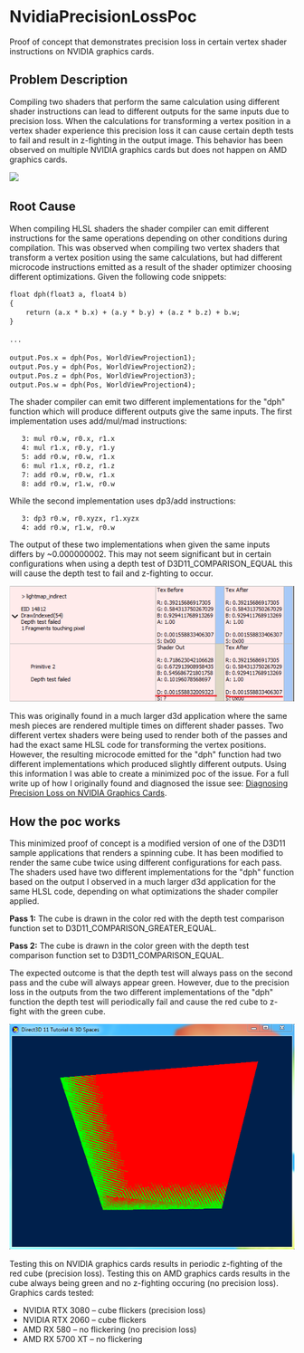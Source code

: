 # NvidiaPrecisionLossPoc
Proof of concept that demonstrates precision loss in certain vertex shader instructions on NVIDIA graphics cards.

## Problem Description
Compiling two shaders that perform the same calculation using different shader instructions can lead to different outputs for the same inputs due to precision loss. When the calculations for transforming a vertex position in a vertex shader experience this precision loss it can cause certain depth tests to fail and result in z-fighting in the output image. This behavior has been observed on multiple NVIDIA graphics cards but does not happen on AMD graphics cards.

![](/Images/amd_vs_nvidia.png)

## Root Cause
When compiling HLSL shaders the shader compiler can emit different instructions for the same operations depending on other conditions during compilation. This was observed when compiling two vertex shaders that transform a vertex position using the same calculations, but had different microcode instructions emitted as a result of the shader optimizer choosing different optimizations. Given the following code snippets:
```
float dph(float3 a, float4 b)
{
	return (a.x * b.x) + (a.y * b.y) + (a.z * b.z) + b.w;
}

...

output.Pos.x = dph(Pos, WorldViewProjection1);
output.Pos.y = dph(Pos, WorldViewProjection2);
output.Pos.z = dph(Pos, WorldViewProjection3);
output.Pos.w = dph(Pos, WorldViewProjection4);
```

The shader compiler can emit two different implementations for the "dph" function which will produce different outputs give the same inputs. The first implementation uses add/mul/mad instructions:
```
   3: mul r0.w, r0.x, r1.x
   4: mul r1.x, r0.y, r1.y
   5: add r0.w, r0.w, r1.x
   6: mul r1.x, r0.z, r1.z
   7: add r0.w, r0.w, r1.x
   8: add r0.w, r1.w, r0.w
```

While the second implementation uses dp3/add instructions:
```
   3: dp3 r0.w, r0.xyzx, r1.xyzx
   4: add r0.w, r1.w, r0.w
```

The output of these two implementations when given the same inputs differs by ~0.000000002. This may not seem significant but in certain configurations when using a depth test of D3D11_COMPARISON_EQUAL this will cause the depth test to fail and z-fighting to occur. 

![](/Images/depth_test.png)

This was originally found in a much larger d3d application where the same mesh pieces are rendered multiple times on different shader passes. Two different vertex shaders were being used to render both of the passes and had the exact same HLSL code for transforming the vertex positions. However, the resulting microcode emitted for the "dph" function had two different implementations which produced slightly different outputs. Using this information I was able to create a minimized poc of the issue. For a full write up of how I originally found and diagnosed the issue see: [Diagnosing Precision Loss on NVIDIA Graphics Cards](https://icode4.coffee/?p=566).

## How the poc works
This minimized proof of concept is a modified version of one of the D3D11 sample applications that renders a spinning cube. It has been modified to render the same cube twice using different configurations for each pass. The shaders used have two different implementations for the "dph" function based on the output I observed in a much larger d3d application for the same HLSL code, depending on what optimizations the shader compiler applied. 

**Pass 1:** The cube is drawn in the color red with the depth test comparison function set to D3D11_COMPARISON_GREATER_EQUAL.

**Pass 2:** The cube is drawn in the color green with the depth test comparison function set to D3D11_COMPARISON_EQUAL.

The expected outcome is that the depth test will always pass on the second pass and the cube will always appear green. However, due to the precision loss in the outputs from the two different implementations of the "dph" function the depth test will periodically fail and cause the red cube to z-fight with the green cube.

![](/Images/z-fighting.png)

Testing this on NVIDIA graphics cards results in periodic z-fighting of the red cube (precision loss). Testing this on AMD graphics cards results in the cube always being green and no z-fighting occuring (no precision loss). Graphics cards tested:
- NVIDIA RTX 3080 – cube flickers (precision loss)
- NVIDIA RTX 2060 – cube flickers
- AMD RX 580 – no flickering (no precision loss)
- AMD RX 5700 XT – no flickering
